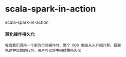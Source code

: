 # scala-spark-in-action
scala-spark-in-action

#### 转化操作持久化
```
每当我们调用一个新的行动操作时，整个 RDD 都会从头开始计算。要避
免这种低效的行为，用户可以将中间结果持久化
```